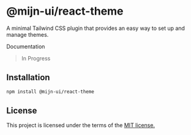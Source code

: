 # @mijn-ui/react-theme

A minimal Tailwind CSS plugin that provides an easy way to set up and manage themes.

Documentation

> In Progress

## Installation

```sh
npm install @mijn-ui/react-theme
```

## License

This project is licensed under the terms of the [MIT license.](https://github.com/mijn-ui/mijn-ui-react/blob/main/LICENSE)

